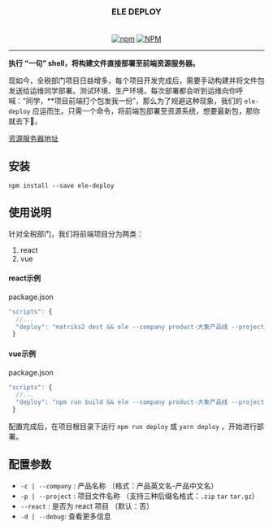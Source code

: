 <h3 align="center" style="margin: 30px 0 35px;">ELE DEPLOY</h3>
<p align="center">
  <a href="https://www.npmjs.com/package/ele-deploy"><img alt="npm" src="https://img.shields.io/npm/v/ele-deploy"></a>
  <a href="https://raw.githubusercontent.com/AngusYang9/ele-deploy/master/LICENSE"><img alt="NPM" src="https://img.shields.io/npm/l/ele-deploy"></a>
</p>

---

**执行 “一句” shell，将构建文件直接部署至前端资源服务器。**

现如今，全税部门项目日益增多，每个项目开发完成后，需要手动构建并将文件包发送给运维同学部署。测试环境、生产环境，每次部署都会听到运维向你呼喊：“同学，**项目前端打个包发我一份”，那么为了规避这种现象，我们的 `ele-deploy` 应运而生。只需一个命令，将前端包部署至资源系统，想要最新包，那你就去下👋。

[资源服务器地址](121.36.50.216:4002)

## 安装

```
npm install --save ele-deploy
```

## 使用说明

针对全税部门，我们将前端项目分为两类：

1. react
2. vue

#### react示例

package.json

```javascript
"scripts": {
  //...
  "deploy": "matriks2 dest && ele --company product-大象产品线 --project declare-react.zip --react"
 }
```

#### vue示例

package.json

```javascript
"scripts": {
  //...
  "deploy": "npm run build && ele --company product-大象产品线 --project declare-react.zip"
 }
```

配置完成后，在项目根目录下运行 `npm run deploy` 或 `yarn deploy` ，开始进行部署。

## 配置参数

- `-c | --company` : 产品名称 （格式：产品英文名-产品中文名）
- `-p | --project` : 项目文件名称 （支持三种后缀名格式：`.zip` `tar` `tar.gz`）
- `--react` : 是否为 react 项目 （默认：否）
- `-d | --debug`: 查看更多信息
